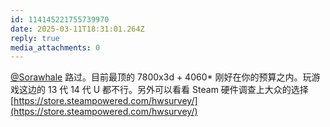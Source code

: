 ```yaml
---
id: 114145221755739970
date: 2025-03-11T18:31:01.264Z
reply: true
media_attachments: 0
---
```


[@Sorawhale](https://allships.run/@Sorawhale) 路过。目前最顶的 7800x3d + 4060* 刚好在你的预算之内。玩游戏这边的 13 代 14 代 U 都不行。另外可以看看 Steam 硬件调查上大众的选择 [https://store.steampowered.com/hwsurvey/](https://store.steampowered.com/hwsurvey/)


